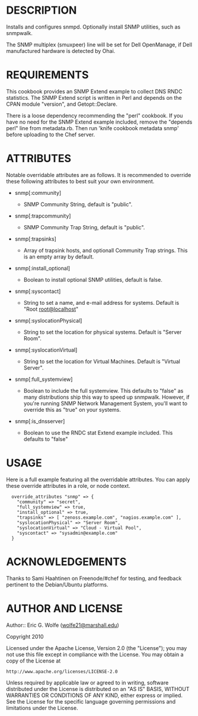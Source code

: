 DESCRIPTION
===========

Installs and configures snmpd. Optionally install SNMP utilities,
such as snmpwalk.

The SNMP multiplex (smuxpeer) line will be set for Dell OpenManage, if Dell
manufactured hardware is detected by Ohai.

REQUIREMENTS
============

This cookbook provides an SNMP Extend example to collect DNS RNDC statistics.
The SNMP Extend script is written in Perl and depends on the CPAN module "version",
and Getopt::Declare.

There is a loose dependency recommending the "perl" cookbook.
If you have no need for the SNMP Extend example included, remove the
"depends perl" line from metadata.rb. Then run 'knife cookbook metadata snmp'
before uploading to the Chef server.

ATTRIBUTES
==========

Notable overridable attributes are as follows.  It is recommended to override
these following attributes to best suit your own environment.

* snmp[:community]
  - SNMP Community String, default is "public".

* snmp[:trapcommunity]
  - SNMP Community Trap String, default is "public".

* snmp[:trapsinks]
  - Array of trapsink hosts, and optionall Community Trap strings.
    This is an empty array by default.

* snmp[:install_optional]
  - Boolean to install optional SNMP utilities, default is false.

* snmp[:syscontact]
  - String to set a name, and e-mail address for systems.
    Default is "Root <root@localhost>"

* snmp[:syslocationPhysical]
  - String to set the location for physical systems.
    Default is "Server Room".

* snmp[:syslocationVirtual]
  - String to set the location for Virtual Machines.
    Default is "Virtual Server".

* snmp[:full_systemview]
  - Boolean to include the full systemview.
    This defaults to "false" as many distributions ship this way to speed up
     snmpwalk.  However, if you're running SNMP Network Management System,
     you'll want to override this as "true" on your systems.

* snmp[:is_dnsserver]
  - Boolean to use the RNDC stat Extend example included.
    This defaults to "false"

USAGE
=====

Here is a full example featuring all the overridable attributes.
You can apply these override attributes in a role, or node context.

```
  override_attributes "snmp" => {
    "community" => "secret",
    "full_systemview" => true,
    "install_optional" => true,
    "trapsinks" => [ "zenoss.example.com", "nagios.example.com" ],
    "syslocationPhysical" => "Server Room",
    "syslocationVirtual" => "Cloud - Virtual Pool",
    "syscontact" => "sysadmin@example.com"
  }
```

ACKNOWLEDGEMENTS
================

Thanks to Sami Haahtinen <zanaga> on Freenode/#chef for testing,
and feedback pertinent to the Debian/Ubuntu platforms.

AUTHOR AND LICENSE
==================

Author:: Eric G. Wolfe (<wolfe21@marshall.edu>)

Copyright 2010

Licensed under the Apache License, Version 2.0 (the "License");
you may not use this file except in compliance with the License.
You may obtain a copy of the License at

    http://www.apache.org/licenses/LICENSE-2.0

Unless required by applicable law or agreed to in writing, software
distributed under the License is distributed on an "AS IS" BASIS,
WITHOUT WARRANTIES OR CONDITIONS OF ANY KIND, either express or implied.
See the License for the specific language governing permissions and
limitations under the License.
